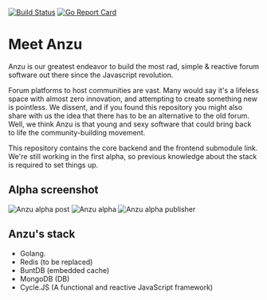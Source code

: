 [![Build Status](https://travis-ci.org/tryanzu/core.svg?branch=release%2Falpha)](https://travis-ci.org/tryanzu/core)
[![Go Report Card](https://goreportcard.com/badge/github.com/tryanzu/core)](https://goreportcard.com/report/github.com/tryanzu/core)

# Meet Anzu

Anzu is our greatest endeavor to build the most rad, simple & reactive forum software out there since the Javascript revolution. 

Forum platforms to host communities are vast. Many would say it's a lifeless space with almost zero innovation, and attempting to create something new is pointless. We dissent, and if you found this repository you might also share with us the idea that there has to be an alternative to the old forum. Well, we think Anzu is that young and sexy software that could bring back to life the community-building movement.

This repository contains the core backend and the frontend submodule link. 
We're still working in the first alpha, so previous knowledge about the stack is required to set things up.

## Alpha screenshot
![Anzu alpha post](https://i.imgur.com/udag6at.png)
![Anzu alpha](https://i.imgur.com/yrfoIWL.png)
![Anzu alpha publisher](https://i.imgur.com/l974Zc6.png)

## Anzu's stack
- Golang.
- Redis (to be replaced)
- BuntDB (embedded cache)
- MongoDB (DB)
- Cycle.JS (A functional and reactive JavaScript framework)

